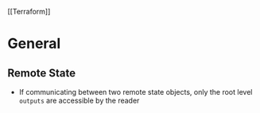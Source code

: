 [[Terraform]]

# General
## Remote State
- If communicating between two remote state objects, only the root level `outputs` are accessible by the reader